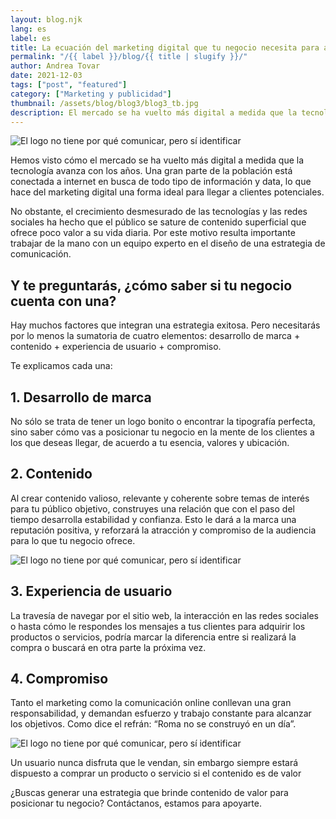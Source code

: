 ```yaml
---
layout: blog.njk
lang: es
label: es
title: La ecuación del marketing digital que tu negocio necesita para alcanzar sus objetivos
permalink: "/{{ label }}/blog/{{ title | slugify }}/"
author: Andrea Tovar
date: 2021-12-03
tags: ["post", "featured"]
category: ["Marketing y publicidad"]
thumbnail: /assets/blog/blog3/blog3_tb.jpg
description: El mercado se ha vuelto más digital a medida que la tecnología avanza. Una gran parte de la población está conectada a internet en busca de todo tipo de información, haciendo del marketing digital una forma ideal para captar clientes.
---
```


![El logo no tiene por qué comunicar, pero sí identificar](/assets/blog/blog1/article-1.jpg)

Hemos visto cómo el mercado se ha vuelto más digital a medida que la tecnología avanza con los años. Una gran parte de la población está conectada a internet en busca de todo tipo de información y data, lo que hace del marketing digital una forma ideal para llegar a clientes potenciales.

No obstante, el crecimiento desmesurado de las tecnologías y las redes sociales ha hecho que el público se sature de contenido superficial que ofrece poco valor a su vida diaria. Por este motivo resulta importante trabajar de la mano con un equipo experto en el diseño de una estrategia de comunicación.

## Y te preguntarás, ¿cómo saber si tu negocio cuenta con una?

Hay muchos factores que integran una estrategia exitosa. Pero necesitarás por lo menos la sumatoria de cuatro elementos: desarrollo de marca + contenido + experiencia de usuario + compromiso.

Te explicamos cada una:

## 1. Desarrollo de marca

No sólo se trata de tener un logo bonito o encontrar la tipografía perfecta, sino saber cómo vas a posicionar tu negocio en la mente de los clientes a los que deseas llegar, de acuerdo a tu esencia, valores y ubicación.

## 2. Contenido

Al crear contenido valioso, relevante y coherente sobre temas de interés para tu público objetivo, construyes una relación que con el paso del tiempo desarrolla estabilidad y confianza. Esto le dará a la marca una reputación positiva, y reforzará la atracción y compromiso de la audiencia para lo que tu negocio ofrece.

![El logo no tiene por qué comunicar, pero sí identificar](/assets/blog/blog1/article-1.jpg)

## 3. Experiencia de usuario

La travesía de navegar por el sitio web, la interacción en las redes sociales o hasta cómo le respondes los mensajes a tus clientes para adquirir los productos o servicios, podría marcar la diferencia entre si realizará la compra o buscará en otra parte la próxima vez.

## 4. Compromiso

Tanto el marketing como la comunicación online conllevan una gran responsabilidad, y demandan esfuerzo y trabajo constante para alcanzar los objetivos. Como dice el refrán: “Roma no se construyó en un día”.

![El logo no tiene por qué comunicar, pero sí identificar](/assets/blog/blog1/article-1.jpg)

Un usuario nunca disfruta que le vendan, sin embargo siempre estará dispuesto a comprar un producto o servicio si el contenido es de valor

¿Buscas generar una estrategia que brinde contenido de valor para posicionar tu negocio?
Contáctanos, estamos para apoyarte.